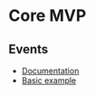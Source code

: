 # Core MVP

## Events
- [Documentation]({{#gwtp.doc_home_url}}/{{#gwtp.doc_core_url}}/{{#gwtp.doc_events_url}}/)
- [Basic example](http://blog.arcbees.com/2015/04/01/gwt-platform-event-best-practices-revisited/)